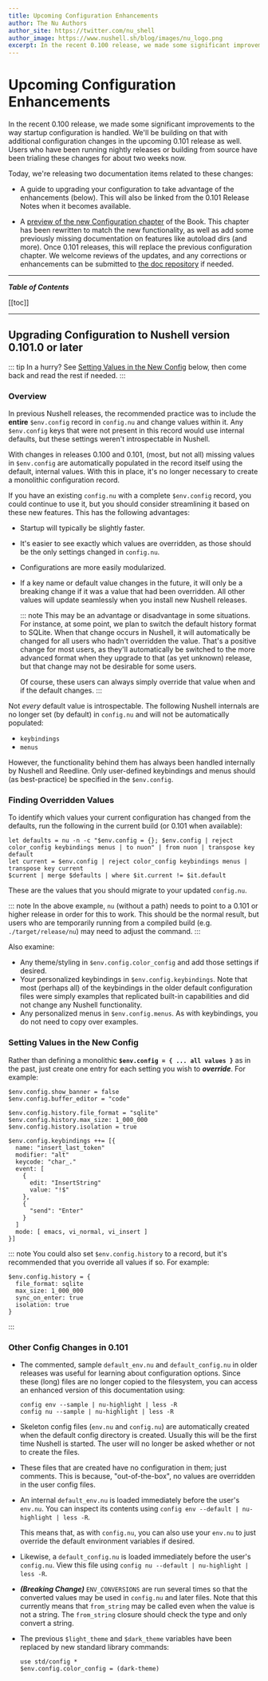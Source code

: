 ```yaml
---
title: Upcoming Configuration Enhancements
author: The Nu Authors
author_site: https://twitter.com/nu_shell
author_image: https://www.nushell.sh/blog/images/nu_logo.png
excerpt: In the recent 0.100 release, we made some significant improvements to the way startup configuration is handled. We'll be building on that with some new features in the upcoming 0.101 release as well. Users who have been running nightly releases or building from source have been trialing these changes for about two weeks now.
---
```


# Upcoming Configuration Enhancements

In the recent 0.100 release, we made some significant improvements to the way startup configuration is handled. We'll be building on that with additional configuration changes in the upcoming 0.101 release as well. Users who have been running nightly releases or building from source have been trialing these changes for about two weeks now.

Today, we're releasing two documentation items related to these changes:

- A guide to upgrading your configuration to take advantage of the enhancements (below). This will also be linked from the 0.101 Release Notes when it becomes available.

- A [preview of the new Configuration chapter](/book/configuration_preview.md) of the Book. This chapter has been rewritten to match the new functionality, as well as add some previously missing documentation on features like autoload dirs (and more). Once 0.101 releases, this will replace the previous configuration chapter. We welcome reviews of the updates, and any corrections or enhancements can be submitted to [the doc repository](https://github.com/nushell/nushell.github.io) if needed.

---

**_Table of Contents_**

[[toc]]

---

## Upgrading Configuration to Nushell version 0.101.0 or later

::: tip In a hurry?
See [Setting Values in the New Config](#setting-values-in-the-new-config) below, then come back and read the rest if needed.
:::

### Overview

In previous Nushell releases, the recommended practice was to include the **entire** `$env.config` record in `config.nu` and change values within it. Any `$env.config` keys that were not present in this record would use internal defaults, but these settings weren't introspectable in Nushell.

With changes in releases 0.100 and 0.101, (most, but not all) missing values in `$env.config` are automatically populated in the record itself using the default, internal values. With this in place, it's no longer necessary to create a monolithic configuration record.

If you have an existing `config.nu` with a complete `$env.config` record, you could continue to use it, but you should consider streamlining it based on these new features. This has the following advantages:

- Startup will typically be slightly faster.
- It's easier to see exactly which values are overridden, as those should be the only settings changed in `config.nu`.
- Configurations are more easily modularized.
- If a key name or default value changes in the future, it will only be a breaking change if it was a value that had been overridden. All other values will update seamlessly when you install new Nushell releases.

  ::: note
  This may be an advantage or disadvantage in some situations. For instance, at some point, we plan to switch the default history format to SQLite. When that change occurs in Nushell, it will automatically be changed for all users who hadn't overridden the value. That's a positive change for most users, as they'll automatically be switched to the more advanced format when they upgrade to that (as yet unknown) release, but that change may not be desirable for some users.

  Of course, these users can always simply override that value when and if the default changes.
  :::

Not _every_ default value is introspectable. The following Nushell internals are no longer set (by default) in `config.nu` and will not be automatically populated:

- `keybindings`
- `menus`

However, the functionality behind them has always been handled internally by Nushell and Reedline. Only user-defined keybindings and menus should (as best-practice) be specified in the `$env.config`.

### Finding Overridden Values

To identify which values your current configuration has changed from the defaults, run the following in the current build (or 0.101 when available):

```nu
let defaults = nu -n -c "$env.config = {}; $env.config | reject color_config keybindings menus | to nuon" | from nuon | transpose key default
let current = $env.config | reject color_config keybindings menus | transpose key current
$current | merge $defaults | where $it.current != $it.default
```

These are the values that you should migrate to your updated `config.nu`.

::: note
In the above example, `nu` (without a path) needs to point to a 0.101 or higher release in order for this to work. This should be the normal result, but users who are temporarily running from a compiled build (e.g. `./target/release/nu`) may need to adjust the command.
:::

Also examine:

- Any theme/styling in `$env.config.color_config` and add those settings if desired.
- Your personalized keybindings in `$env.config.keybindings`. Note that most (perhaps all) of the keybindings in the older default configuration files were simply examples that replicated built-in capabilities and did not change any Nushell functionality.
- Any personalized menus in `$env.config.menus`. As with keybindings, you do not need to copy over examples.

### Setting Values in the New Config

Rather than defining a monolithic **`$env.config = { ... all values }`** as in the past, just create one entry for each setting you wish to **_override_**. For example:

```nu
$env.config.show_banner = false
$env.config.buffer_editor = "code"

$env.config.history.file_format = "sqlite"
$env.config.history.max_size: 1_000_000
$env.config.history.isolation = true

$env.config.keybindings ++= [{
  name: "insert_last_token"
  modifier: "alt"
  keycode: "char_."
  event: [
    {
      edit: "InsertString"
      value: "!$"
    },
    {
      "send": "Enter"
    }
  ]
  mode: [ emacs, vi_normal, vi_insert ]
}]
```

::: note
You could also set `$env.config.history` to a record, but it's recommended that you override all values if so. For example:

```nu
$env.config.history = {
  file_format: sqlite
  max_size: 1_000_000
  sync_on_enter: true
  isolation: true
}
```

:::

### Other Config Changes in 0.101

- The commented, sample `default_env.nu` and `default_config.nu` in older releases was useful for learning about configuration options. Since these (long) files are no longer copied to the filesystem, you can access an enhanced version of this documentation using:

  ```nu
  config env --sample | nu-highlight | less -R
  config nu --sample | nu-highlight | less -R
  ```

- Skeleton config files (`env.nu` and `config.nu`) are automatically created when the default config directory is created. Usually this will be the first time Nushell is started. The user will no longer be asked whether or not to create the files.

- These files that are created have no configuration in them; just comments. This is because, "out-of-the-box", no values are overridden in the user config files.

- An internal `default_env.nu` is loaded immediately before the user's `env.nu`. You can inspect its contents using `config env --default | nu-highlight | less -R`.

  This means that, as with `config.nu`, you can also use your `env.nu` to just override the default environment variables if desired.

- Likewise, a `default_config.nu` is loaded immediately before the user's `config.nu`. View
  this file using `config nu --default | nu-highlight | less -R`.

- **_(Breaking Change)_** `ENV_CONVERSIONS` are run several times so that the converted values may be used in `config.nu` and later files. Note that this currently means that `from_string` may be called even when the value is not a string. The `from_string` closure should check the type and only convert a string.

- The previous `$light_theme` and `$dark_theme` variables have been replaced by new standard library commands:

  ```nu
  use std/config *
  $env.config.color_config = (dark-theme)
  ```

